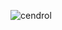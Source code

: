 ![cendrol](https://user-images.githubusercontent.com/81707882/210934879-663246cf-fc3a-4160-8585-082a1a7da8db.png)
